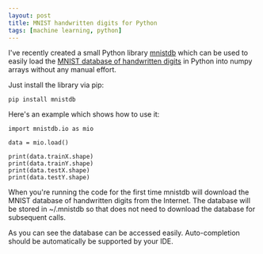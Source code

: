 ```yaml
---
layout: post
title: MNIST handwritten digits for Python
tags: [machine learning, python]
---
```


I've recently created a small Python library [mnistdb](https://github.com/daniel-e/mnistdb) which can be used to easily load the [MNIST database of handwritten digits](http://yann.lecun.com/exdb/mnist/) in Python into numpy arrays without any manual effort.

Just install the library via pip:

```
pip install mnistdb
```

Here's an example which shows how to use it:

```
import mnistdb.io as mio

data = mio.load()

print(data.trainX.shape)
print(data.trainY.shape)
print(data.testX.shape)
print(data.testY.shape)
```

When you're running the code for the first time mnistdb will download the MNIST database of handwritten digits from the Internet. The database will be stored in ~/.mnistdb so that does not need to download the database for subsequent calls.

As you can see the database can be accessed easily. Auto-completion should be automatically be supported by your IDE.
